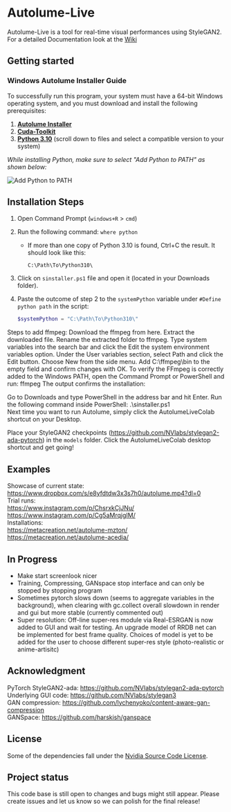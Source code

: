 # Autolume-Live

Autolume-Live is a tool for real-time visual performances using StyleGAN2.
For a detailed Documentation look at the [Wiki](home/documentation)

## Getting started
### Windows Autolume Installer Guide

To successfully run this program, your system must have a 64-bit Windows operating system, and you must download and install the following prerequisites:

1. **[Autolume Installer](link-to-autolume-installer)**
2. **[Cuda-Toolkit](link-to-cuda-toolkit)**
3. **[Python 3.10](link-to-python3.10)** (scroll down to files and select a compatible version to your system)

*While installing Python, make sure to select "Add Python to PATH" as shown below:*

![Add Python to PATH](path-to-image)

## Installation Steps

1. Open Command Prompt (`windows+R` > `cmd`)
2. Run the following command: `where python`
   - If more than one copy of Python 3.10 is found, Ctrl+C the result. It should look like this:
     ```
     C:\Path\To\Python310\
     ```

3. Click on `sinstaller.ps1` file and open it (located in your Downloads folder).
4. Paste the outcome of step 2 to the `systemPython` variable under `#Define python path` in the script:
   ```powershell
   $systemPython = "C:\Path\To\Python310\"

Steps to add ffmpeg:
Download the ffmpeg from here.
Extract the downloaded file.
Rename the extracted folder to ffmpeg.
Type system variables into the search bar and click the Edit the system environment variables option.
Under the User variables section, select Path and click the Edit button.
Choose New from the side menu.
Add C:\ffmpeg\bin to the empty field and confirm changes with OK.
To verify the FFmpeg is correctly added to the Windows PATH, open the Command Prompt or PowerShell and run: ffmpeg
 The output confirms the installation: 
             
Go to Downloads and type PowerShell in the address bar and hit Enter.
Run the following command inside PowerShell: .\sinstaller.ps1   
Next time you want to run Autolume, simply click the AutolumeLiveColab shortcut on your Desktop.


Place your StyleGAN2 checkpoints (https://github.com/NVlabs/stylegan2-ada-pytorch) in the `models` folder.
Click the AutolumeLiveColab desktop shortcut and get going!

## Examples

Showcase of current state: https://www.dropbox.com/s/e8yfdtdw3x3s7h0/autolume.mp4?dl=0 \
Trial runs:\
    https://www.instagram.com/p/ChsrxkCjJNu/ \
    https://www.instagram.com/p/Cg5aMrqjgIM/ \
Installations: \
    https://metacreation.net/autolume-mzton/ \
    https://metacreation.net/autolume-acedia/ 

## In Progress
- Make start screenlook nicer
- Training, Compressing, GANspace stop interface and can only be stopped by stopping program
- Sometimes pytorch slows down (seems to aggregate variables in the background), when clearing with gc.collect overall slowdown in render and gui but more stable (currently commented out)
- Super resolution: Off-line super-res module via Real-ESRGAN is now added to GUI and wait for testing. An upgrade model of RRDB net can be implemented for best frame quality. Choices of model is yet to be added for the user to choose different super-res style (photo-realistic or anime-artisitc)


## Acknowledgment
PyTorch StyleGAN2-ada: https://github.com/NVlabs/stylegan2-ada-pytorch \
Underlying GUI code: https://github.com/NVlabs/stylegan3 \
GAN compression: https://github.com/lychenyoko/content-aware-gan-compression \
GANSpace: https://github.com/harskish/ganspace

## License
Some of the dependencies fall under the [Nvidia Source Code License](https://github.com/NVlabs/stylegan3/blob/main/LICENSE.txt).



## Project status
This code base is still open to changes and bugs might still appear. Please create issues and let us know so we can polish for the final release!
